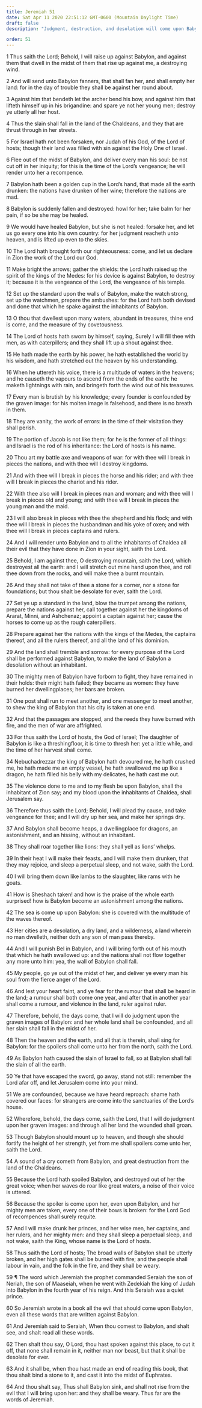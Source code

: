 ```yaml
---
title: Jeremiah 51
date: Sat Apr 11 2020 22:51:12 GMT-0600 (Mountain Daylight Time)
draft: false
description: "Judgment, destruction, and desolation will come upon Babylon for her sins—Israel is commanded, Flee from Babylon—Israel is the Lord’s rod to destroy all kingdoms."

order: 51
---
```

    
1 Thus saith the Lord; Behold, I will raise up against Babylon, and against them that dwell in the midst of them that rise up against me, a destroying wind.

2 And will send unto Babylon fanners, that shall fan her, and shall empty her land: for in the day of trouble they shall be against her round about.

3 Against him that bendeth let the archer bend his bow, and against him that lifteth himself up in his brigandine: and spare ye not her young men; destroy ye utterly all her host.

4 Thus the slain shall fall in the land of the Chaldeans, and they that are thrust through in her streets.

5 For Israel hath not been forsaken, nor Judah of his God, of the Lord of hosts; though their land was filled with sin against the Holy One of Israel.

6 Flee out of the midst of Babylon, and deliver every man his soul: be not cut off in her iniquity; for this is the time of the Lord’s vengeance; he will render unto her a recompence.

7 Babylon hath been a golden cup in the Lord’s hand, that made all the earth drunken: the nations have drunken of her wine; therefore the nations are mad.

8 Babylon is suddenly fallen and destroyed: howl for her; take balm for her pain, if so be she may be healed.

9 We would have healed Babylon, but she is not healed: forsake her, and let us go every one into his own country: for her judgment reacheth unto heaven, and is lifted up even to the skies.

10 The Lord hath brought forth our righteousness: come, and let us declare in Zion the work of the Lord our God.

11 Make bright the arrows; gather the shields: the Lord hath raised up the spirit of the kings of the Medes: for his device is against Babylon, to destroy it; because it is the vengeance of the Lord, the vengeance of his temple.

12 Set up the standard upon the walls of Babylon, make the watch strong, set up the watchmen, prepare the ambushes: for the Lord hath both devised and done that which he spake against the inhabitants of Babylon.

13 O thou that dwellest upon many waters, abundant in treasures, thine end is come, and the measure of thy covetousness.

14 The Lord of hosts hath sworn by himself, saying, Surely I will fill thee with men, as with caterpillers; and they shall lift up a shout against thee.

15 He hath made the earth by his power, he hath established the world by his wisdom, and hath stretched out the heaven by his understanding.

16 When he uttereth his voice, there is a multitude of waters in the heavens; and he causeth the vapours to ascend from the ends of the earth: he maketh lightnings with rain, and bringeth forth the wind out of his treasures.

17 Every man is brutish by his knowledge; every founder is confounded by the graven image: for his molten image is falsehood, and there is no breath in them.

18 They are vanity, the work of errors: in the time of their visitation they shall perish.

19 The portion of Jacob is not like them; for he is the former of all things: and Israel is the rod of his inheritance: the Lord of hosts is his name.

20 Thou art my battle axe and weapons of war: for with thee will I break in pieces the nations, and with thee will I destroy kingdoms.

21 And with thee will I break in pieces the horse and his rider; and with thee will I break in pieces the chariot and his rider.

22 With thee also will I break in pieces man and woman; and with thee will I break in pieces old and young; and with thee will I break in pieces the young man and the maid.

23 I will also break in pieces with thee the shepherd and his flock; and with thee will I break in pieces the husbandman and his yoke of oxen; and with thee will I break in pieces captains and rulers.

24 And I will render unto Babylon and to all the inhabitants of Chaldea all their evil that they have done in Zion in your sight, saith the Lord.

25 Behold, I am against thee, O destroying mountain, saith the Lord, which destroyest all the earth: and I will stretch out mine hand upon thee, and roll thee down from the rocks, and will make thee a burnt mountain.

26 And they shall not take of thee a stone for a corner, nor a stone for foundations; but thou shalt be desolate for ever, saith the Lord.

27 Set ye up a standard in the land, blow the trumpet among the nations, prepare the nations against her, call together against her the kingdoms of Ararat, Minni, and Ashchenaz; appoint a captain against her; cause the horses to come up as the rough caterpillers.

28 Prepare against her the nations with the kings of the Medes, the captains thereof, and all the rulers thereof, and all the land of his dominion.

29 And the land shall tremble and sorrow: for every purpose of the Lord shall be performed against Babylon, to make the land of Babylon a desolation without an inhabitant.

30 The mighty men of Babylon have forborn to fight, they have remained in their holds: their might hath failed; they became as women: they have burned her dwellingplaces; her bars are broken.

31 One post shall run to meet another, and one messenger to meet another, to shew the king of Babylon that his city is taken at one end.

32 And that the passages are stopped, and the reeds they have burned with fire, and the men of war are affrighted.

33 For thus saith the Lord of hosts, the God of Israel; The daughter of Babylon is like a threshingfloor, it is time to thresh her: yet a little while, and the time of her harvest shall come.

34 Nebuchadrezzar the king of Babylon hath devoured me, he hath crushed me, he hath made me an empty vessel, he hath swallowed me up like a dragon, he hath filled his belly with my delicates, he hath cast me out.

35 The violence done to me and to my flesh be upon Babylon, shall the inhabitant of Zion say; and my blood upon the inhabitants of Chaldea, shall Jerusalem say.

36 Therefore thus saith the Lord; Behold, I will plead thy cause, and take vengeance for thee; and I will dry up her sea, and make her springs dry.

37 And Babylon shall become heaps, a dwellingplace for dragons, an astonishment, and an hissing, without an inhabitant.

38 They shall roar together like lions: they shall yell as lions’ whelps.

39 In their heat I will make their feasts, and I will make them drunken, that they may rejoice, and sleep a perpetual sleep, and not wake, saith the Lord.

40 I will bring them down like lambs to the slaughter, like rams with he goats.

41 How is Sheshach taken! and how is the praise of the whole earth surprised! how is Babylon become an astonishment among the nations.

42 The sea is come up upon Babylon: she is covered with the multitude of the waves thereof.

43 Her cities are a desolation, a dry land, and a wilderness, a land wherein no man dwelleth, neither doth any son of man pass thereby.

44 And I will punish Bel in Babylon, and I will bring forth out of his mouth that which he hath swallowed up: and the nations shall not flow together any more unto him: yea, the wall of Babylon shall fall.

45 My people, go ye out of the midst of her, and deliver ye every man his soul from the fierce anger of the Lord.

46 And lest your heart faint, and ye fear for the rumour that shall be heard in the land; a rumour shall both come one year, and after that in another year shall come a rumour, and violence in the land, ruler against ruler.

47 Therefore, behold, the days come, that I will do judgment upon the graven images of Babylon: and her whole land shall be confounded, and all her slain shall fall in the midst of her.

48 Then the heaven and the earth, and all that is therein, shall sing for Babylon: for the spoilers shall come unto her from the north, saith the Lord.

49 As Babylon hath caused the slain of Israel to fall, so at Babylon shall fall the slain of all the earth.

50 Ye that have escaped the sword, go away, stand not still: remember the Lord afar off, and let Jerusalem come into your mind.

51 We are confounded, because we have heard reproach: shame hath covered our faces: for strangers are come into the sanctuaries of the Lord’s house.

52 Wherefore, behold, the days come, saith the Lord, that I will do judgment upon her graven images: and through all her land the wounded shall groan.

53 Though Babylon should mount up to heaven, and though she should fortify the height of her strength, yet from me shall spoilers come unto her, saith the Lord.

54 A sound of a cry cometh from Babylon, and great destruction from the land of the Chaldeans.

55 Because the Lord hath spoiled Babylon, and destroyed out of her the great voice; when her waves do roar like great waters, a noise of their voice is uttered.

56 Because the spoiler is come upon her, even upon Babylon, and her mighty men are taken, every one of their bows is broken: for the Lord God of recompences shall surely requite.

57 And I will make drunk her princes, and her wise men, her captains, and her rulers, and her mighty men: and they shall sleep a perpetual sleep, and not wake, saith the King, whose name is the Lord of hosts.

58 Thus saith the Lord of hosts; The broad walls of Babylon shall be utterly broken, and her high gates shall be burned with fire; and the people shall labour in vain, and the folk in the fire, and they shall be weary.

59 ¶ The word which Jeremiah the prophet commanded Seraiah the son of Neriah, the son of Maaseiah, when he went with Zedekiah the king of Judah into Babylon in the fourth year of his reign. And this Seraiah was a quiet prince.

60 So Jeremiah wrote in a book all the evil that should come upon Babylon, even all these words that are written against Babylon.

61 And Jeremiah said to Seraiah, When thou comest to Babylon, and shalt see, and shalt read all these words.

62 Then shalt thou say, O Lord, thou hast spoken against this place, to cut it off, that none shall remain in it, neither man nor beast, but that it shall be desolate for ever.

63 And it shall be, when thou hast made an end of reading this book, that thou shalt bind a stone to it, and cast it into the midst of Euphrates.

64 And thou shalt say, Thus shall Babylon sink, and shall not rise from the evil that I will bring upon her: and they shall be weary. Thus far are the words of Jeremiah.
